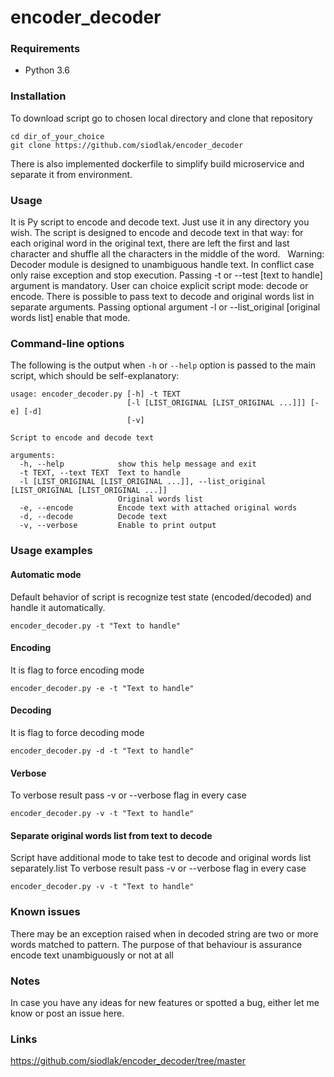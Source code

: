 # encoder_decoder

### Requirements

* Python 3.6

### Installation

To download script go to chosen local directory and clone that repository

```commandline
cd dir_of_your_choice
git clone https://github.com/siodlak/encoder_decoder
```
There is also implemented dockerfile to simplify build microservice and separate it from environment.

### Usage

It is Py script to encode and decode text. Just use it in any directory you wish.
The script is designed to encode and decode text in that way: for each original word in the original text,
there are left the first and last character and shuffle all the characters in the middle of the word.   
Warning:
    Decoder module is designed to unambiguous handle text. In conflict case only raise exception and stop execution.
Passing -t or --test [text to handle] argument is mandatory. User can choice explicit script mode: decode or encode.
There is possible to pass text to decode and original words list in separate arguments.
Passing optional argument -l or --list_original [original words list] enable that mode.

### Command-line options

The following is the output when `-h` or `--help` option is passed to the main script, which should be self-explanatory:

```commandline
usage: encoder_decoder.py [-h] -t TEXT
                          [-l [LIST_ORIGINAL [LIST_ORIGINAL ...]]] [-e] [-d]
                          [-v]

Script to encode and decode text

arguments:
  -h, --help            show this help message and exit
  -t TEXT, --text TEXT  Text to handle
  -l [LIST_ORIGINAL [LIST_ORIGINAL ...]], --list_original [LIST_ORIGINAL [LIST_ORIGINAL ...]]
                        Original words list
  -e, --encode          Encode text with attached original words
  -d, --decode          Decode text
  -v, --verbose         Enable to print output
```

### Usage examples

#### Automatic mode

Default behavior of script is recognize test state (encoded/decoded) and handle it automatically.
```commandline
encoder_decoder.py -t "Text to handle"
```

#### Encoding

It is flag to force encoding mode
```commandline
encoder_decoder.py -e -t "Text to handle"
```

#### Decoding

It is flag to force decoding mode
```commandline
encoder_decoder.py -d -t "Text to handle"
```

#### Verbose

To verbose result pass -v or --verbose flag in every case
```commandline
encoder_decoder.py -v -t "Text to handle"
```

#### Separate original words list from text to decode

Script have additional mode to take test to decode and original words list separately.list
To verbose result pass -v or --verbose flag in every case
```commandline
encoder_decoder.py -v -t "Text to handle"
```

### Known issues

There may be an exception raised when in decoded string are two or more words matched to pattern.
The purpose of that behaviour is assurance encode text unambiguously or not at all

### Notes

In case you have any ideas for new features or spotted a bug, either let me know or post an issue here.

### Links

https://github.com/siodlak/encoder_decoder/tree/master
